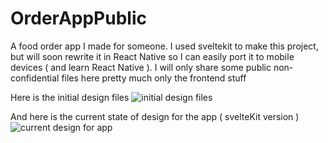 # OrderAppPublic

A food order app I made for someone. I used sveltekit to make this project, but will soon rewrite it in React Native so I can easily port it to mobile devices ( and learn React Native ). I will only share some public non-confidential files here pretty much only the frontend stuff

Here is the initial design files
![initial design files](https://bafybeie5n5iqqgjvh36qlpf7cod4rmq5iwwkermml3iwyp6eqbzemehywi.ipfs.w3s.link/planning2%20(1).png)

And here is the current state of design for the app ( svelteKit version )
![current design for app](https://bafybeietwg63ertyhpii6no4kfgmbhgbb6hrwlgqagp6twc4edy533xkli.ipfs.w3s.link/current2%20(1).png)
